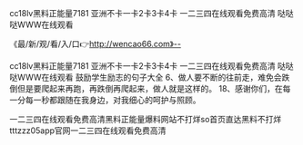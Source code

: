 cc18lv黑料正能量7181
亚洲不卡一卡2卡3卡4卡
一二三四在线观看免费高清
哒哒哒WWW在线观看


《最/新/观/看/入/口👉http://wencao66.com》--

cc18lv黑料正能量7181
亚洲不卡一卡2卡3卡4卡
一二三四在线观看免费高清
哒哒哒WWW在线观看
	鼓励学生励志的句子大全	6、做人要不断的往前走，难免会跌倒但是要爬起来再跑，再跌倒再爬起来，做人就是这样的。
	18、感谢你们，在每一分每一秒都跟随在我身边，对我细心的呵护与照顾。





一二三四在线观看免费高清黑料正能量爆料网站不打烊so首页直达黑料不打烊tttzzz05app官网一二三四在线观看免费高清
